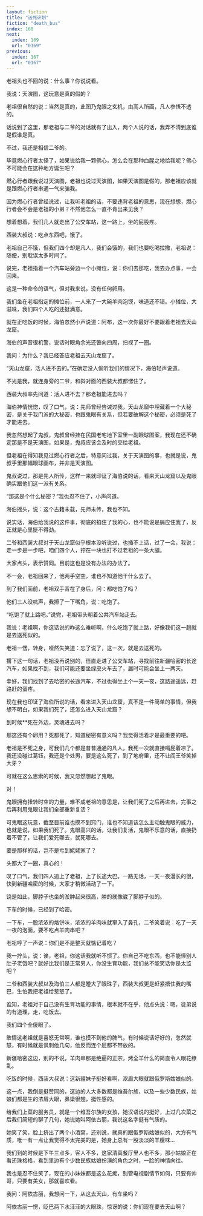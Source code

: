 ```yaml
---
layout: fiction
title: "送死计划"
fiction: "death_bus"
index: 168
next:
  index: 169
  url: "0169"
previous:
  index: 167
  url: "0167"
---
```

老祖头也不回的说：什么事？你说说看。

我说：天演图，这玩意是真的假的？

老祖很自然的说：当然是真的，此图乃鬼眼之玄机，由高人所画，凡人参悟不透的。

话说到了这里，那老祖与二爷的对话就有了出入，两个人说的话，我弄不清到底谁是假谁是真。

不过，我还是相信二爷的。

毕竟燃心行者太怪了，如果说给我一颗佛心，怎么会在那种血腥之地给我呢？佛心不可能会在这种地方诞生吧？

燃心行者跟我说过天演图，老祖也说过天演图，如果天演图是假的，那老祖应该就是跟燃心行者串通一气来骗我。

因为燃心行者曾经说过，让我听老祖的话，不要违背老祖的意思，现在想想，燃心行者会不会是老祖的小弟？不然他怎么一直不肯出来见我？

想着想着，我们几人就走出了公交车站，这一路上，坐的屁股疼。

西装大叔说：吃点东西吧，饿了。

老祖自己不饿，但我们四个却是凡人，我们会饿的，我们也要吃喝拉撒，老祖说：随便，别耽误太多时间了。

说完，老祖指着一个汽车站旁边一个小摊位，说：你们去那吃，我去办点事，一会回来。

这是一种命令的语气，但对我来说，没有任何卵用。

我们坐在老祖指定的摊位前，一人来了一大碗羊肉泡馍，味道还不错。小摊位，大滋味，我们四个人吃的还挺满意。

就在正吃饭的时候，海伯忽然小声说道：阿布，这一次你最好不要跟着老祖去天山龙窟。

海伯的声音很机警，说话时眼角余光还瞥向四周，扫视了一圈。

我问：为什么？我已经答应老祖去天山龙窟了。

“天山龙窟，活人进不去的。”在确定没人偷听我们的情况下，海伯轻声说道。

不光是我，就连身旁的二爷，和斜对面的西装大叔都愣住了。

西装大叔率先问道：活人进不去？那老祖能进去吗？

海伯神情恍惚，叹了口气，说：先师曾经告诫过我，天山龙窟中埋藏着一个大秘密，是关于我门派的大秘密，也跟鬼眼有关系，但若要破解这个秘密，必须是死了才能进去。

我忽然想起了鬼叔，鬼叔曾经挂在民国老宅地下室里一副眼球图案，我现在还不确定那是不是天演图，如果是，鬼叔应该会及时的交给老祖。

但老祖在得知我见过燃心行者之后，特意问过我，关于天演图的事，也就是说，鬼叔手里那幅眼球画布，并非是天演图。

鬼叔说过，那是先人所传，这样一来就印证了海伯说的话，看来天山龙窟以及鬼眼确实跟他们这一派有关系。

“那这是个什么秘密？”我也忍不住了，小声问道。

海伯摇头，说：这个古籍未载，先师未传，我也不知。

说实话，海伯给我说的这件事，彻底的掐住了我的心，也不能说是膈应住我了，反正就是心里挺不得劲。

二爷和西装大叔对于天山龙窟似乎根本没听说过，也插不上话，过了一会，我说：走一步是一步吧，咱们四个人，拧在一块也打不过老祖的一条大腿。

大家点头，表示赞同。目前这也是没有办法的办法了。

不一会，老祖回来了，他两手空空，谁也不知道他干什么去了。

到了我们面前，老祖双手背在了身后，问：都吃饱了吗？

他们三人没吭声，我擦了一下嘴角，说：吃饱了。

“吃饱了就上路吧。”说完，老祖带头朝着公共汽车站走去。

我说：老祖啊，你这话说的咋这么难听啊，什么吃饱了就上路，好像我们这一趟就是去送死似的。

老祖一愣，转身，哑然失笑道：忘了说了，这一次，就是去送死的。

撂下这一句话，老祖没再说别的，径直走进了公交车站，寻找前往新疆哈密的长途汽车，如果找不到，我们可能还要坐绿皮火车去了，届时可能会坐上一两天。

幸好，我们找到了去哈密的长途汽车，不过也得坐上个一天一夜，这路途遥远，赶路赶的蛋疼。

现在我也印证了海伯所说的话，看来进入天山龙窟，真不是一件简单的事情，但我想不明白，如果我们死了，还怎么进入天山龙窟？

到时候**死在外边，灵魂进去吗？

那这还有个卵用？死都死了，知道秘密有意义吗？我觉得活着才是最重要的吧。

老祖是不死之身，可我们几个都是普普通通的凡人，我死一次就直接嗝屁着凉了。我还没碰过葛钰，我还是个处男，要是这么死了，到了地府里，还不让阎王爷笑掉大牙？

可就在这么思索的时候，我又忽然想起了鬼眼。

对！

鬼眼拥有扭转时空的力量，难不成老祖的意思是，让我们死了之后再进去，完事之后再利用鬼眼让我们全部重新复活？

可鬼眼这玩意，截至目前谁也摸不到窍门，谁也不知道该怎么主动触鬼眼的威力，也就是说，如果我们死了。鬼眼高兴的话，让我们复活，鬼眼不乐意的话，直接扔着不管了，让我们爱死哪去，就死哪去。

要是那样的话，岂不是亏到姥姥家了？

头都大了一圈，真心的！

叹了口气，我们四人追上了老祖，上了长途大巴。一路无话，一天一夜漫长的很，快到新疆哈密的时候，大家才稍微活动了一下。

饶是如此，脚脖子也坐的淤肿起来很高，肿的就像崴了脚脖子似的。

下车的时候，已经到了哈密。

一下车，一股浓浓的烙饼味，浓浓的羊肉味就窜入了鼻孔，二爷笑着说：吃了一天一夜的泡面，要不吃点羊肉串吧？

老祖哼了一声说：你们是不是整天就惦记着吃？

我一拧头，说：诶，老祖，你这话我就听不惯了。你自己不吃东西，也不能怪别人肚子老饿吧？就好比我们是正常男人，你没生育功能，我们总不能笑话你是太监吧？

二爷和西装大叔以及海伯三人都是瞪大了眼珠子，西装大叔更是赶紧捂住我的嘴巴，生怕我把老祖给惹怒了。

谁知，老祖对于自己没有生育功能的事情，根本就不在乎，他点头说：嗯，徒弟说的有道理，走，吃饭去。

我们四个全傻眼了。

敢情这老祖就是喜怒无常啊，谁也摸不到他的脾气，有时候说话好好的，忽然就怒，有时候就是讽刺他几句，他反而连个屁都不带放的。

新疆哈密这边，别的不说，羊肉串那是绝逼的正宗，烤全羊什么的简直令人眼花缭乱。

吃饭的时候，西装大叔说：这新疆妹子挺好看啊，浓眉大眼就跟俄罗斯姑娘似的。

这一点，我倒是挺赞同的，这边的人大多数都是维吾尔族，以及一些少数民族，姑娘们都是生的浓眉大眼，鼻梁很翘，挺性感的。

给我们上菜的服务员，就是一个维吾尔族的女孩，她汉语说的挺好，上过几次菜之后我们简短的聊了几句，她说她叫阿依古丽，我说这名字挺有气质的。

她笑了笑，脸上挤出了两个小酒窝，还别说，就真的跟俄罗斯姑娘似的，大方有气质，唯一有一点让我觉得不太完美的是，她身上总有一股淡淡的羊膻味...

我们到的时候是下午三点多，客人不多，这家清真餐厅里人也不多，那小姑娘正在看还珠格格，看到里边有个少数民族姑娘扮演的角色之时，一脸的神情向往。

我也是忍不住笑了，现在的小妹妹都是这么花痴，别管电视剧情节如何，只要有帅哥，只要有美女，那就喜欢看。

我问：阿依古丽，我想问一下，从这去天山，有车坐吗？

阿依古丽一愣，眨巴两下水汪汪的大眼珠，惊讶的说：你们现在要去天山啊？